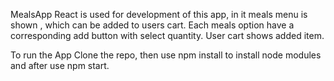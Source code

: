 MealsApp
React is used for development of this app, in it meals menu is shown , which can be added to users cart.
Each meals option have a corresponding add button with select quantity.
User cart shows added item.

To run the App
Clone the repo, then use npm install to install node modules and after use npm start.
